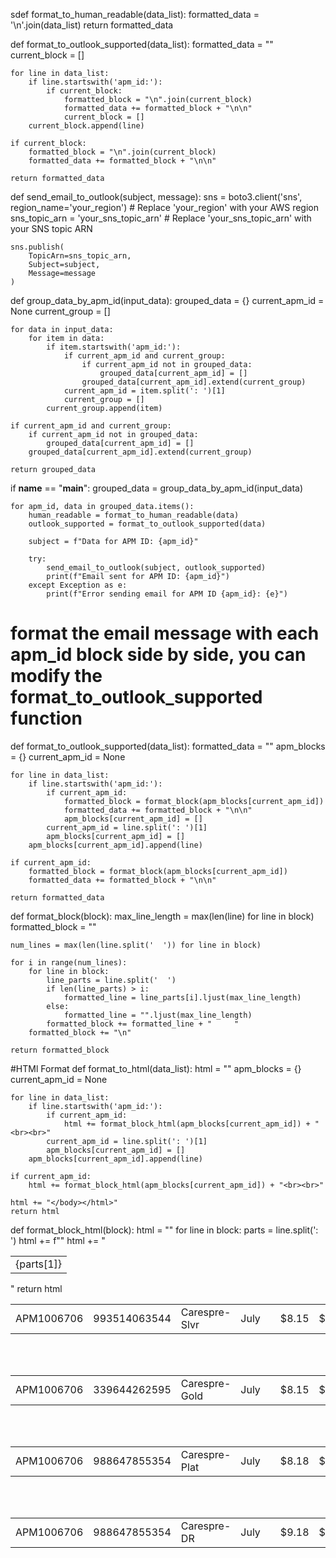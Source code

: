 sdef format_to_human_readable(data_list):
    formatted_data = '\n'.join(data_list)
    return formatted_data

def format_to_outlook_supported(data_list):
    formatted_data = ""
    current_block = []
    
    for line in data_list:
        if line.startswith('apm_id:'):
            if current_block:
                formatted_block = "\n".join(current_block)
                formatted_data += formatted_block + "\n\n"
                current_block = []
        current_block.append(line)
    
    if current_block:
        formatted_block = "\n".join(current_block)
        formatted_data += formatted_block + "\n\n"

    return formatted_data

def send_email_to_outlook(subject, message):
    sns = boto3.client('sns', region_name='your_region')  # Replace 'your_region' with your AWS region
    sns_topic_arn = 'your_sns_topic_arn'  # Replace 'your_sns_topic_arn' with your SNS topic ARN

    sns.publish(
        TopicArn=sns_topic_arn,
        Subject=subject,
        Message=message
    )

def group_data_by_apm_id(input_data):
    grouped_data = {}
    current_apm_id = None
    current_group = []

    for data in input_data:
        for item in data:
            if item.startswith('apm_id:'):
                if current_apm_id and current_group:
                    if current_apm_id not in grouped_data:
                        grouped_data[current_apm_id] = []
                    grouped_data[current_apm_id].extend(current_group)
                current_apm_id = item.split(': ')[1]
                current_group = []
            current_group.append(item)

    if current_apm_id and current_group:
        if current_apm_id not in grouped_data:
            grouped_data[current_apm_id] = []
        grouped_data[current_apm_id].extend(current_group)

    return grouped_data

if __name__ == "__main__":
    grouped_data = group_data_by_apm_id(input_data)

    for apm_id, data in grouped_data.items():
        human_readable = format_to_human_readable(data)
        outlook_supported = format_to_outlook_supported(data)

        subject = f"Data for APM ID: {apm_id}"

        try:
            send_email_to_outlook(subject, outlook_supported)
            print(f"Email sent for APM ID: {apm_id}")
        except Exception as e:
            print(f"Error sending email for APM ID {apm_id}: {e}")




# format the email message with each apm_id block side by side, you can modify the format_to_outlook_supported function

def format_to_outlook_supported(data_list):
    formatted_data = ""
    apm_blocks = {}
    current_apm_id = None
    
    for line in data_list:
        if line.startswith('apm_id:'):
            if current_apm_id:
                formatted_block = format_block(apm_blocks[current_apm_id])
                formatted_data += formatted_block + "\n\n"
                apm_blocks[current_apm_id] = []
            current_apm_id = line.split(': ')[1]
            apm_blocks[current_apm_id] = []
        apm_blocks[current_apm_id].append(line)
    
    if current_apm_id:
        formatted_block = format_block(apm_blocks[current_apm_id])
        formatted_data += formatted_block + "\n\n"

    return formatted_data

def format_block(block):
    max_line_length = max(len(line) for line in block)
    formatted_block = ""
    
    num_lines = max(len(line.split('  ')) for line in block)
    
    for i in range(num_lines):
        for line in block:
            line_parts = line.split('  ')
            if len(line_parts) > i:
                formatted_line = line_parts[i].ljust(max_line_length)
            else:
                formatted_line = "".ljust(max_line_length)
            formatted_block += formatted_line + "     "
        formatted_block += "\n"
    
    return formatted_block



#HTMl Format
def format_to_html(data_list):
    html = "<html><body>"
    apm_blocks = {}
    current_apm_id = None
    
    for line in data_list:
        if line.startswith('apm_id:'):
            if current_apm_id:
                html += format_block_html(apm_blocks[current_apm_id]) + "<br><br>"
            current_apm_id = line.split(': ')[1]
            apm_blocks[current_apm_id] = []
        apm_blocks[current_apm_id].append(line)
    
    if current_apm_id:
        html += format_block_html(apm_blocks[current_apm_id]) + "<br><br>"
    
    html += "</body></html>"
    return html

def format_block_html(block):
    html = "<table><tr>"
    for line in block:
        parts = line.split(': ')
        html += f"<td>{parts[1]}</td>"
    html += "</tr></table>"
    return html


<html><body><table><tr><td>APM1006706</td><td>993514063544</td><td>Carespre-Slvr</td><td>July </td><td></td><td>$8.15</td><td>$0.03</td><td>$33.48</td><td>$0.00</td><td>$0.05</td><td>$41.71</td></tr></table><br><br><table><tr><td>APM1006706</td><td>339644262595</td><td>Carespre-Gold</td><td>July </td><td></td><td>$8.15</td><td>$2.61</td><td>$50.24</td><td>$0.18</td><td>$61.18</td></tr></table><br><br><table><tr><td>APM1006706</td><td>988647855354</td><td>Carespre-Plat</td><td>July </td><td></td><td>$8.18</td><td>$123.36</td><td>$67.92</td><td>$0.53</td><td>$199.99</td></tr></table><br><br><table><tr><td>APM1006706</td><td>988647855354</td><td>Carespre-DR</td><td>July </td><td></td><td>$9.18</td><td>$0.11</td><td>$33.48</td><td>$0.13</td><td>$42.90</td></tr></table><br><br></body></html>




